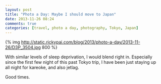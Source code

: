 ```yaml
---
layout: post
title: "Photo a Day: Maybe I should move to Japan"
date: 2013-11-26 08:24
comments: true
categories: [travel, photo a day, photography, Tokyo, Japan]
---
```


{% img http://static.rickypai.com/blog/2013/photo-a-day/2013-11-26/D3P_3504.jpg 800 %}

With similar levels of sleep deprivation, I would blend right in. Especially since the first few night of this past Tokyo trip, I have been just staying up all night for kareoke, and also jetlag.

Good times.
